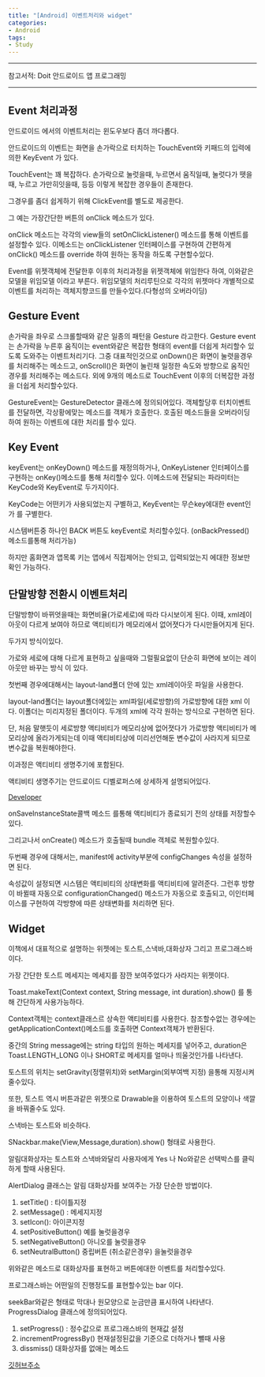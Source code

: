 ```yaml
---
title: "[Android] 이벤트처리와 widget"
categories:
- Android
tags:
- Study
---
```


---

참고서적: Doit 안드로이드 앱 프로그래밍

---

Event 처리과정
---
안드로이드 에서의 이벤트처리는 윈도우보다 좀더 까다롭다. 

안드로이드의 이벤트는 화면을 손가락으로 터치하는 TouchEvent와 키패드의 입력에의한 KeyEvent 가 있다.

TouchEvent는 꽤 복잡하다. 손가락으로 눌럿을때, 누르면서 움직일때, 눌럿다가 뗏을때, 누르고 가만히잇을때, 등등 이렇게 복잡한 경우들이 존재한다.

그경우를 좀더 쉽게하기 위해 ClickEvent를 별도로 제공한다.

그 예는 가장간단한 버튼의 onClick 메소드가 있다. 

onClick 메소드는 각각의 view들의 setOnClickListener() 메소드를 통해 이벤트를 설정할수 있다.
이메소드는 onClickListener 인터페이스를 구현하여 간편하게 onClick() 메소드를 override 하여 원하는 동작을 하도록 구현할수있다.

Event를 위젯객체에 전달한후 이후의 처리과정을 위젯객체에 위임한다 하여,  이와같은 모델을 위임모델 이라고 부른다.
위임모델의 처리루틴으로 각각의 위젯마다 개별적으로 이벤트를 처리하는 객체지향코드를 만들수있다.(다형성의 오버라이딩)


Gesture Event
---
손가락을 좌우로 스크롤할때와 같은 일종의 패턴을 Gesture 라고한다.
Gesture event는 손가락을 누른후 움직이는 event와같은 복잡한 형태의 event를 더쉽게 처리할수 있도록 도와주는 이벤트처리기다.
그중 대표적인것으로 onDown()은 화면이 눌렷을경우를 처리해주는 메소드고, onScroll()은 화면이 눌린채 일정한 속도와 방향으로 움직인 경우를 처리해주는 메소드다. 외에 9개의 메소드로 TouchEvent 이후의 더복잡한 과정을 더쉽게 처리할수있다.

GestureEvent는 GestureDetector 클래스에 정의되어있다. 객체할당후 터치이벤트를 전달하면, 각상황에맞는 메소드를 객체가 호출한다. 호출된 메소드들을 오버라이딩 하여 원하는 이벤트에 대한 처리를 할수 있다.



Key Event
---

keyEvent는 onKeyDown() 메소드를 재정의하거나, OnKeyListener 인터페이스를 구현하는 onKey()메소드를 통해 처리할수 있다. 
이메소드에 전달되는 파라미터는 KeyCode와 KeyEvent로 두가지이다.

KeyCode는 어떤키가 사용되었는지 구별하고, KeyEvent는 무슨key에대한 event인가 를 구별한다.

시스템버튼중 하나인 BACK 버튼도 keyEvent로 처리할수있다. (onBackPressed() 메소드를통해 처리가능)

하지만 홈화면과 앱목록 키는 앱에서 직접제어는 안되고, 입력되었는지 에대한 정보만 확인 가능하다.



단말방향 전환시 이벤트처리
---

단말방향이 바뀌엇을때는 화면비율(가로세로)에 따라 다시보이게 된다. 이때, xml레이아웃이 다르게 보여야 하므로 액티비티가 메모리에서 없어졋다가 다시만들어지게 된다.

두가지 방식이있다.

가로와 세로에 대해 다르게 표현하고 싶을때와 그럴필요없이 단순히 화면에 보이는 레이아웃만 바꾸는 방식 이 있다.

첫번째 경우에대해서는 layout-land폴더 안에 있는 xml레이아웃 파일을 사용한다.

layout-land폴더는 layout폴더에있는 xml파일(세로방향)의 가로방향에 대한 xml 이다. 이폴더는 미리지정된 폴더이다.
두개의 xml에 각각 원하는 방식으로 구현하면 된다.

단, 처음 말햇듯이 세로방향 액티비티가 메모리상에 없어졋다가 가로방향 액티비티가 메모리상에 올라가게되는데
이때 액티비티상에 미리선언해둔 변수값이 사라지게 되므로 변수값을 복원해야한다.

이과정은 액티비티 생명주기에 포함된다.

액티비티 생명주기는 안드로이드 디벨로퍼스에 상세하게 설명되어있다.

[Developer](https://developer.android.com/guide/components/activities/activity-lifecycle?hl=ko "go developer")

onSaveInstanceState콜백 메소드 를통해 액티비티가 종료되기 전의 상태를 저장할수있다.

그리고나서 onCreate() 메소드가 호출될때 bundle 객체로 복원할수있다.

두번째 경우에 대해서는, manifest에 activity부분에 configChanges 속성을 설정하면 된다.

속성값이 설정되면 시스템은 액티비티의 상태변화를 액티비티에 알려준다. 그런후 방향이 바뀔때 자동으로 configurationChanged() 메소드가 자동으로 호출되고,  이인터페이스를 구현하여 각방향에 따른 상태변화를 처리하면 된다.


Widget
---

이책에서 대표적으로 설명하는 위젯에는 토스트,스낵바,대화상자 그리고 프로그래스바 이다.

가장 간단한 토스트 메세지는 메세지를 잠깐 보여주었다가 사라지는 위젯이다.

Toast.makeText(Context context, String message, int duration).show() 를 통해 간단하게 사용가능하다.

Context객체는 context클래스르 상속한 액티비티를 사용한다. 참조할수없는 경우에는 getApplicationContext()메소드를 호출하면 Context객체가 반환된다.

중간의 String message에는 string 타입의 원하는 메세지를 넣어주고, duration은 Toast.LENGTH_LONG 이나 SHORT로 메세지를 얼마나 띄울것인가를 나타낸다.

토스트의 위치는 setGravity(정렬위치)와 setMargin(외부여백 지정) 을통해 지정시켜줄수있다.

또한, 토스트 역시 버튼과같은 위젯으로 Drawable을 이용하여 토스트의 모양이나 색깔을 바꿔줄수도 있다.


스낵바는 토스트와 비슷하다.

SNackbar.make(View,Message,duration).show() 형태로 사용한다.


알림대화상자는 토스트와 스낵바와달리 사용자에게 Yes 나 No와같은 선택박스를 클릭하게 할때 사용된다.

AlertDialog 클래스는 알림 대화상자를 보여주는 가장 단순한 방법이다.

1. setTitle() : 타이틀지정
2. setMessage() : 메세지지정
3. setIcon(): 아이콘지정
4. setPositiveButton() 예를 눌럿을경우
5. setNegativeButton() 아니오를 눌럿을경우
6. setNeutralButton() 중립버튼 (취소같은경우) 을눌럿을경우

위와같은 메소드로 대화상자를 표현하고 버튼에대한 이벤트를 처리할수있다.


프로그래스바는 어떤일의 진행정도를 표현할수있는 bar 이다.

seekBar와같은 형태로 막대나 원모양으로 눈금만큼 표시하여 나타낸다. ProgressDialog 클래스에 정의되어있다.

1. setProgress() : 정수값으로 프로그래스바의 현재값 설정
2. incrementProgressBy() 현재설정된값을 기준으로 더하거나 뺄때 사용
3. dissmiss() 대화상자를 없애는 메소드



[깃허브주소](https://github.com/jowunnal/studyAndroid "github link")
